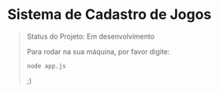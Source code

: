 <h1>Sistema de Cadastro de Jogos</h1>

>Status do Projeto: Em desenvolvimento
>
>Para rodar na sua máquina, por favor digite:
>
>```
>node app.js
>```
> ;)

